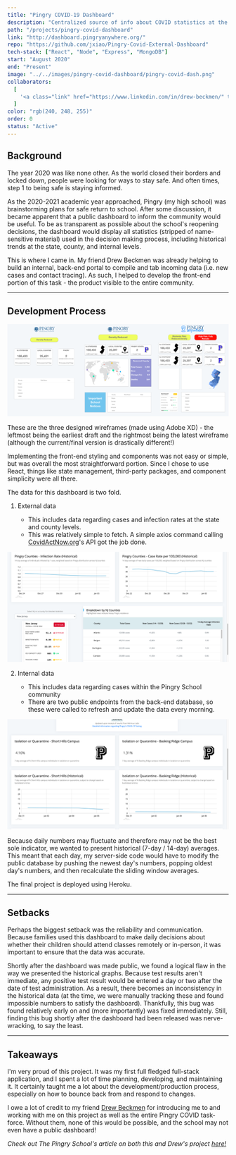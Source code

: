 ```yaml
---
title: "Pingry COVID-19 Dashboard"
description: "Centralized source of info about COVID statistics at the state, county, and internal levels. Aims to inform the Pingry community during the pandemic."
path: "/projects/pingry-covid-dashboard"
link: "http://dashboard.pingryanywhere.org/"
repo: "https://github.com/jxiao/Pingry-Covid-External-Dashboard"
tech-stack: ["React", "Node", "Express", "MongoDB"]
start: "August 2020"
end: "Present"
image: "../../images/pingry-covid-dashboard/pingry-covid-dash.png"
collaborators:
  [
    '<a class="link" href="https://www.linkedin.com/in/drew-beckmen/" target="_BLANK">Drew Beckmen</a>',
  ]
color: "rgb(240, 248, 255)"
order: 0
status: "Active"
---
```


## Background

The year 2020 was like none other. As the world closed their borders and locked down, people were looking for ways to stay safe. And often times, step 1 to being safe is staying informed.

As the 2020-2021 academic year approached, Pingry (my high school) was brainstorming plans for safe return to school. After some discussion, it became apparent that a public dashboard to inform the community would be useful. To be as transparent as possible about the school's reopening decisions, the dashboard would display all statistics (stripped of name-sensitive material) used in the decision making process, including historical trends at the state, county, and internal levels.

This is where I came in. My friend Drew Beckmen was already helping to build an internal, back-end portal to compile and tab incoming data (i.e. new cases and contact tracing). As such, I helped to develop the front-end portion of this task - the product visible to the entire community.

---

## Development Process

<span style="pointer-events: none;">![](../../images/pingry-covid-dashboard/covid-wireframes.png)</span>

These are the three designed wireframes (made using Adobe XD) - the leftmost being the earliest draft and the rightmost being the latest wireframe (although the current/final version is drastically different!)

Implementing the front-end styling and components was not easy or simple, but was overall the most straightforward portion. Since I chose to use React, things like state management, third-party packages, and component simplicity were all there.

The data for this dashboard is two fold.

1. External data

   - This includes data regarding cases and infection rates at the state and county levels.
   - <p style="display: inline">This was relatively simple to fetch. A simple axios command calling</p> <p style="display: inline"><a class="link" href="https://www.covidactnow.org/?s=1490446">CovidActNow.org</a></p><p style="display: inline">'s API got the job done.</p>

<span style="pointer-events: none;">![](../../images/pingry-covid-dashboard/covid-external.png)</span>

2. Internal data

   - This includes data regarding cases within the Pingry School community
   - There are two public endpoints from the back-end database, so these were called to refresh and update the data every morning.

<span style="pointer-events: none;">![](../../images/pingry-covid-dashboard/covid-internal.png)</span>

Because daily numbers may fluctuate and therefore may not be the best sole indicator, we wanted to present historical (7-day / 14-day) averages. This meant that each day, my server-side code would have to modify the public database by pushing the newest day's numbers, popping oldest day's numbers, and then recalculate the sliding window averages.

The final project is deployed using Heroku.

---

## Setbacks

Perhaps the biggest setback was the reliability and communication. Because families used this dashboard to make daily decisions about whether their children should attend classes remotely or in-person, it was important to ensure that the data was accurate.

Shortly after the dashboard was made public, we found a logical flaw in the way we presented the historical graphs. Because test results aren't immediate, any positive test result would be entered a day or two after the date of test administration. As a result, there becomes an inconsistency in the historical data (at the time, we were manually tracking these and found impossible numbers to satisfy the dashboard). Thankfully, this bug was found relatively early on and (more importantly) was fixed immediately. Still, finding this bug shortly after the dashboard had been released was nerve-wracking, to say the least.

---

## Takeaways

I'm very proud of this project. It was my first full fledged full-stack application, and I spent a lot of time planning, developing, and maintaining it. It certainly taught me a lot about the development/production process, especially on how to bounce back from and respond to changes.

<p><p style="display: inline">I owe a lot of credit to my friend</p> <p style="display: inline"><a class="link" href="https://www.linkedin.com/in/drew-beckmen/">Drew Beckmen</a></a></p> <p style="display: inline">for introducing me to and working with me on this project as well as the entire Pingry COVID task-force. Without them, none of this would be possible, and the school may not even have a public dashboard!</p></p>

<p style="font-style: italic; display: inline">Check out The Pingry School's article on both this and Drew's project <p style="font-style: italic; display: inline"><a class="link" href="https://www.pingry.org/hp/news-page/news-pop-up-page/~post/young-alumni-launch-pingrys-cutting-edge-covid-19-dashboard-20201116" target="_BLANK" rel="noopener noreferrer">here!</a></p></p>
